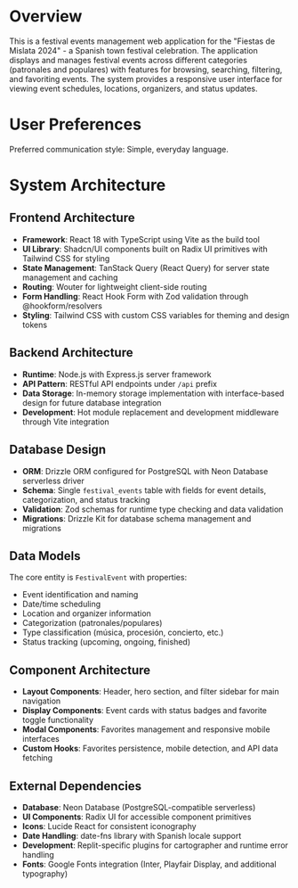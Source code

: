 # Overview

This is a festival events management web application for the "Fiestas de Mislata 2024" - a Spanish town festival celebration. The application displays and manages festival events across different categories (patronales and populares) with features for browsing, searching, filtering, and favoriting events. The system provides a responsive user interface for viewing event schedules, locations, organizers, and status updates.

# User Preferences

Preferred communication style: Simple, everyday language.

# System Architecture

## Frontend Architecture
- **Framework**: React 18 with TypeScript using Vite as the build tool
- **UI Library**: Shadcn/UI components built on Radix UI primitives with Tailwind CSS for styling
- **State Management**: TanStack Query (React Query) for server state management and caching
- **Routing**: Wouter for lightweight client-side routing
- **Form Handling**: React Hook Form with Zod validation through @hookform/resolvers
- **Styling**: Tailwind CSS with custom CSS variables for theming and design tokens

## Backend Architecture
- **Runtime**: Node.js with Express.js server framework
- **API Pattern**: RESTful API endpoints under `/api` prefix
- **Data Storage**: In-memory storage implementation with interface-based design for future database integration
- **Development**: Hot module replacement and development middleware through Vite integration

## Database Design
- **ORM**: Drizzle ORM configured for PostgreSQL with Neon Database serverless driver
- **Schema**: Single `festival_events` table with fields for event details, categorization, and status tracking
- **Validation**: Zod schemas for runtime type checking and data validation
- **Migrations**: Drizzle Kit for database schema management and migrations

## Data Models
The core entity is `FestivalEvent` with properties:
- Event identification and naming
- Date/time scheduling
- Location and organizer information  
- Categorization (patronales/populares)
- Type classification (música, procesión, concierto, etc.)
- Status tracking (upcoming, ongoing, finished)

## Component Architecture
- **Layout Components**: Header, hero section, and filter sidebar for main navigation
- **Display Components**: Event cards with status badges and favorite toggle functionality
- **Modal Components**: Favorites management and responsive mobile interfaces
- **Custom Hooks**: Favorites persistence, mobile detection, and API data fetching

## External Dependencies

- **Database**: Neon Database (PostgreSQL-compatible serverless)
- **UI Components**: Radix UI for accessible component primitives
- **Icons**: Lucide React for consistent iconography
- **Date Handling**: date-fns library with Spanish locale support
- **Development**: Replit-specific plugins for cartographer and runtime error handling
- **Fonts**: Google Fonts integration (Inter, Playfair Display, and additional typography)